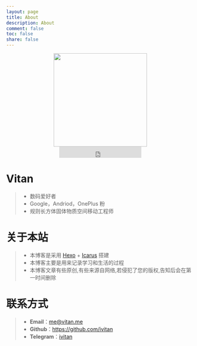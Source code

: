 ```yaml
---
layout: page
title: About
description: About
comment: false
toc: false
share: false
---
```

<div align=center><img  src="/images/ivitan.png" width="250px" height="250px"/></div>
<center>
<iframe src="https://ghbtns.com/github-btn.html?user=ivitan&type=follow&count=true&size=large" frameborder="0" scrolling="0" width="220px" height="30px"></iframe>
</center>

# Vitan
> - 数码爱好者
> - Google，Andriod，OnePlus 粉
> - 规则长方体固体物质空间移动工程师

# 关于本站
> - 本博客是采用 [Hexo](https://hexo.io) + [Icarus](http://github.com/ppoffice/hexo-theme-icarus) 搭建
> - 本博客主要是用来记录学习和生活的过程
> - 本博客文章有些原创,有些来源自网络,若侵犯了您的版权,告知后会在第一时间删除

# 联系方式
> - **Email**：<a href="mailto:me@vitan.me">me@vitan.me</a>
> - **Github**：https://github.com/ivitan
> - **Telegram**：[ivitan](http://t.me/ivitan)
